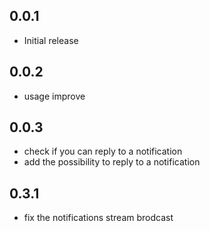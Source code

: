 ## 0.0.1

* Initial release

## 0.0.2

* usage improve
## 0.0.3

* check if you can reply to a notification 
* add the possibility to reply to a notification
## 0.3.1

* fix the notifications stream brodcast
